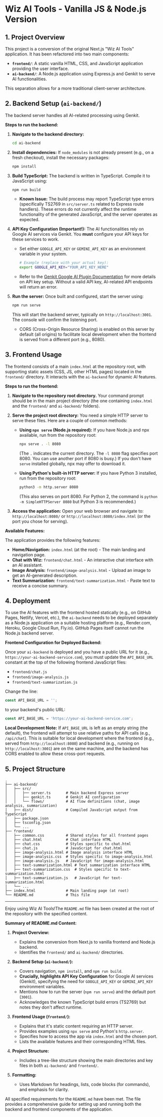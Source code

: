 # Wiz AI Tools - Vanilla JS & Node.js Version

## 1. Project Overview

This project is a conversion of the original Next.js "Wiz AI Tools" application. It has been refactored into two main components:

*   **`frontend/`**: A static vanilla HTML, CSS, and JavaScript application providing the user interface.
*   **`ai-backend/`**: A Node.js application using Express.js and Genkit to serve AI functionalities.

This separation allows for a more traditional client-server architecture.

## 2. Backend Setup (`ai-backend/`)

The backend server handles all AI-related processing using Genkit.

**Steps to run the backend:**

1.  **Navigate to the backend directory:**
    ```bash
    cd ai-backend
    ```

2.  **Install dependencies:**
    If `node_modules` is not already present (e.g., on a fresh checkout), install the necessary packages:
    ```bash
    npm install
    ```

3.  **Build TypeScript:**
    The backend is written in TypeScript. Compile it to JavaScript using:
    ```bash
    npm run build
    ```
    *   **Known Issue:** The build process may report TypeScript type errors (specifically TS2769 in `src/server.ts` related to Express route handlers). These errors do not currently affect the runtime functionality of the generated JavaScript, and the server operates as expected.

4.  **API Key Configuration (Important!):**
    The AI functionalities rely on Google AI services via Genkit. You **must** configure your API keys for these services to work.
    *   Set either `GOOGLE_API_KEY` or `GEMINI_API_KEY` as an environment variable in your system.
        ```bash
        # Example (replace with your actual key):
        export GOOGLE_API_KEY="YOUR_API_KEY_HERE"
        ```
    *   Refer to the [Genkit Google AI Plugin Documentation](https://genkit.dev/docs/plugins/google-genai) for more details on API key setup. Without a valid API key, AI-related API endpoints will return an error.

5.  **Run the server:**
    Once built and configured, start the server using:
    ```bash
    npm run serve
    ```
    This will start the backend server, typically on `http://localhost:3001`. The console will confirm the listening port.
    *   CORS (Cross-Origin Resource Sharing) is enabled on this server by default (all origins) to facilitate local development when the frontend is served from a different port (e.g., 8080).

## 3. Frontend Usage

The frontend consists of a main `index.html` at the repository root, with supporting static assets (CSS, JS, other HTML pages) located in the `frontend/` directory. It interacts with the `ai-backend` for dynamic AI features.

**Steps to run the frontend:**

1.  **Navigate to the repository root directory.**
    Your command prompt should be in the main project directory (the one containing `index.html` and the `frontend/` and `ai-backend/` folders).

2.  **Serve the project root directory:**
    You need a simple HTTP server to serve these files. Here are a couple of common methods:

    *   **Using `npx serve` (Node.js required):**
        If you have Node.js and npx available, run from the repository root:
        ```bash
        npx serve . -l 8080
        ```
        (The `.` indicates the current directory. The `-l 8080` flag specifies port 8080. You can use another port if 8080 is busy.)
        If you don't have `serve` installed globally, npx may offer to download it.

    *   **Using Python's built-in HTTP server:**
        If you have Python 3 installed, run from the repository root:
        ```bash
        python3 -m http.server 8080
        ```
        (This also serves on port 8080. For Python 2, the command is `python -m SimpleHTTPServer 8080` but Python 3 is recommended.)

3.  **Access the application:**
    Open your web browser and navigate to:
    `http://localhost:8080/` or `http://localhost:8080/index.html` (or the port you chose for serving).

**Available Features:**

The application provides the following features:

*   **Home/Navigation:** `index.html` (at the root) - The main landing and navigation page.
*   **Chat with Wiz:** `frontend/chat.html` - An interactive chat interface with an AI assistant.
*   **Image Analysis:** `frontend/image-analysis.html` - Upload an image to get an AI-generated description.
*   **Text Summarization:** `frontend/text-summarization.html` - Paste text to receive a concise summary.

## 4. Deployment

To use the AI features with the frontend hosted statically (e.g., on GitHub Pages, Netlify, Vercel, etc.), the `ai-backend` needs to be deployed separately as a Node.js application on a suitable hosting platform (e.g., Render.com, Heroku, Google Cloud Run, Fly.io). GitHub Pages itself cannot run the Node.js backend server.

**Frontend Configuration for Deployed Backend:**

Once your `ai-backend` is deployed and you have a public URL for it (e.g., `https://your-ai-backend-service.com`), you must update the `API_BASE_URL` constant at the top of the following frontend JavaScript files:

*   `frontend/chat.js`
*   `frontend/image-analysis.js`
*   `frontend/text-summarization.js`

Change the line:
```javascript
const API_BASE_URL = '';
```
to your backend's public URL:
```javascript
const API_BASE_URL = 'https://your-ai-backend-service.com';
```

**Local Development Note:**
If `API_BASE_URL` is left as an empty string (the default), the frontend will attempt to use relative paths for API calls (e.g., `/api/chat`). This is suitable for local development where the frontend (e.g., served from `http://localhost:8080`) and backend (e.g., running on `http://localhost:3001`) are on the same machine, and the backend has CORS enabled to allow these cross-port requests.

## 5. Project Structure

```
.
├── ai-backend/
│   ├── src/
│   │   ├── server.ts       # Main backend Express server
│   │   ├── genkit.ts       # Genkit AI configuration
│   │   └── flows/          # AI flow definitions (chat, image analysis, summarization)
│   ├── dist/               # Compiled JavaScript output from TypeScript
│   ├── package.json
│   ├── tsconfig.json
│   └── ...
├── frontend/
│   ├── common.css          # Shared styles for all frontend pages
│   ├── chat.html           # Chat interface HTML
│   ├── chat.css            # Styles specific to chat.html
│   ├── chat.js             # JavaScript for chat.html
│   ├── image-analysis.html # Image analysis interface HTML
│   ├── image-analysis.css  # Styles specific to image-analysis.html
│   ├── image-analysis.js   # JavaScript for image-analysis.html
│   ├── text-summarization.html # Text summarization interface HTML
│   ├── text-summarization.css  # Styles specific to text-summarization.html
│   ├── text-summarization.js   # JavaScript for text-summarization.html
│   └── ...
├── index.html              # Main landing page (at root)
└── README.md               # This file
```

---
Enjoy using Wiz AI Tools!The `README.md` file has been created at the root of the repository with the specified content.

**Summary of README.md Content:**

1.  **Project Overview:**
    *   Explains the conversion from Next.js to vanilla frontend and Node.js backend.
    *   Identifies the `frontend/` and `ai-backend/` directories.

2.  **Backend Setup (`ai-backend/`):**
    *   Covers navigation, `npm install`, and `npm run build`.
    *   **Crucially, highlights API Key Configuration** for Google AI services (Genkit), specifying the need for `GOOGLE_API_KEY` or `GEMINI_API_KEY` environment variables.
    *   Mentions how to run the server (`npm run serve`) and the default port (`3001`).
    *   Acknowledges the known TypeScript build errors (TS2769) but notes they don't affect runtime.

3.  **Frontend Usage (`frontend/`):**
    *   Explains that it's static content requiring an HTTP server.
    *   Provides examples using `npx serve` and Python's `http.server`.
    *   Specifies how to access the app via `index.html` and the chosen port.
    *   Lists the available features and their corresponding HTML files.

4.  **Project Structure:**
    *   Includes a tree-like structure showing the main directories and key files in both `ai-backend/` and `frontend/`.

5.  **Formatting:**
    *   Uses Markdown for headings, lists, code blocks (for commands), and emphasis for clarity.

All specified requirements for the `README.md` have been met. The file provides a comprehensive guide for setting up and running both the backend and frontend components of the application.
